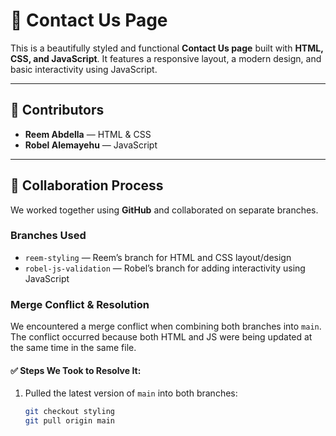 # 📨 Contact Us Page

This is a beautifully styled and functional **Contact Us page** built with **HTML, CSS, and JavaScript**. It features a responsive layout, a modern design, and basic interactivity using JavaScript.

---

## 👥 Contributors

- **Reem Abdella** — HTML & CSS  
- **Robel Alemayehu** — JavaScript

---

## 🤝 Collaboration Process

We worked together using **GitHub** and collaborated on separate branches.

### Branches Used
- `reem-styling` — Reem’s branch for HTML and CSS layout/design
- `robel-js-validation` — Robel’s branch for adding interactivity using JavaScript

### Merge Conflict & Resolution

We encountered a merge conflict when combining both branches into `main`. The conflict occurred because both HTML and JS were being updated at the same time in the same file.

#### ✅ Steps We Took to Resolve It:
1. Pulled the latest version of `main` into both branches:
   ```bash
   git checkout styling
   git pull origin main
